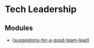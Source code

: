 Tech Leadership
===

Modules
---

- [[suggestions-for-a-good-team-lead]]

[//begin]: # "Autogenerated link references for markdown compatibility"
[suggestions-for-a-good-team-lead]: suggestions-for-a-good-team-lead.md "Suggestions for a Good Team Lead"
[//end]: # "Autogenerated link references"
